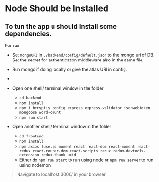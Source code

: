 # Node Should be Installed

## To tun the app u should Install some dependencies.

For run

- Set `mongoURI` in `./backend/config/default.json` to the mongo uri of DB. Set the secret for authentication middleware also in the same file.

- Run mongo if doing locally or give the atlas URI in config.
-

- Open one shell/ terminal window in the folder
  - `cd backend`
  - `npm install`
  - `npm i bcryptjs config express express-validator jsonwebtoken mongoose word-count`
  - `npm run start`
- Open another shell/ terminal window in the folder
  - `cd frontend`
  - `npm install`
  - `npm axios fuse.js moment react react-dom react-moment react-redux react-router-dom react-scripts redux redux-devtools-extension redux-thunk uuid`
  - Either do `npm run start` to run using node or `npm run server` to run using nodemon

> Navigate to localhost:3000/ in your browser.
